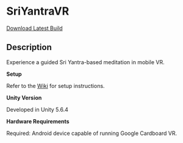 # SriYantraVR

[Download Latest Build](https://github.com/Juwce/SriYantraVR/blob/master/latest%20build.apk)

## Description

Experience a guided Sri Yantra-based meditation in mobile VR.

**Setup**

Refer to the [Wiki](https://github.com/Juwce/SriYantraVR/wiki) for setup instructions.

**Unity Version**

Developed in Unity 5.6.4

**Hardware Requirements**

Required: Android device capable of running Google Cardboard VR.
